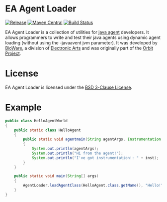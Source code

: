 EA Agent Loader
============

[![Release](https://img.shields.io/github/release/electronicarts/ea-agent-loader.svg)](https://github.com/electronicarts/ea-agent-loader/releases)
[![Maven Central](https://img.shields.io/maven-central/v/com.ea.agentloader/ea-agent-loader-parent.svg)](http://repo1.maven.org/maven2/com/ea/agentloader)
[![Build Status](https://img.shields.io/travis/electronicarts/ea-agent-loader.svg)](https://travis-ci.org/electronicarts/ea-agent-loader)

EA Agent Loader is a collection of utilities for [java agent](https://docs.oracle.com/javase/8/docs/api/java/lang/instrument/package-summary.html) developers.
It allows programmers to write and test their java agents using dynamic agent loading (without using the -javaavent jvm parameter).
It was developed by [BioWare](http://www.bioware.com), a division of [Electronic Arts](http://www.ea.com) and was originally part of the [Orbit Project](https://github.com/electronicarts/orbit).

License
=======
EA Agent Loader  is licensed under the [BSD 3-Clause License](./LICENSE).

Example
=======
```java
public class HelloAgentWorld
{
    public static class HelloAgent
    {
        public static void agentmain(String agentArgs, Instrumentation inst)
        {
            System.out.println(agentArgs);
            System.out.println("Hi from the agent!");
            System.out.println("I've got instrumentation!: " + inst);
        }
    }

    public static void main(String[] args)
    {
        AgentLoader.loadAgentClass(HelloAgent.class.getName(), "Hello!");
    }
}
```
